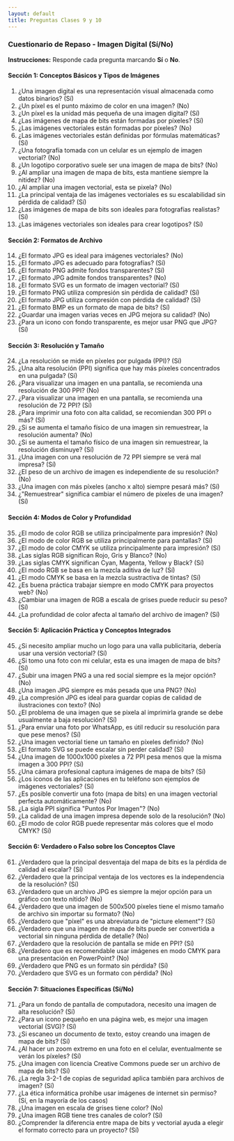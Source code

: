 ```yaml
---
layout: default
title: Preguntas Clases 9 y 10
---
```


### Cuestionario de Repaso - Imagen Digital (Sí/No)

**Instrucciones:** Responde cada pregunta marcando **Sí** o **No**.

#### **Sección 1: Conceptos Básicos y Tipos de Imágenes**

1.  ¿Una imagen digital es una representación visual almacenada como datos binarios? (Sí)
2.  ¿Un píxel es el punto máximo de color en una imagen? (No)
3.  ¿Un píxel es la unidad más pequeña de una imagen digital? (Sí)
4.  ¿Las imágenes de mapa de bits están formadas por píxeles? (Sí)
5.  ¿Las imágenes vectoriales están formadas por píxeles? (No)
6.  ¿Las imágenes vectoriales están definidas por fórmulas matemáticas? (Sí)
7.  ¿Una fotografía tomada con un celular es un ejemplo de imagen vectorial? (No)
8.  ¿Un logotipo corporativo suele ser una imagen de mapa de bits? (No)
9.  ¿Al ampliar una imagen de mapa de bits, esta mantiene siempre la nitidez? (No)
10. ¿Al ampliar una imagen vectorial, esta se pixela? (No)
11. ¿La principal ventaja de las imágenes vectoriales es su escalabilidad sin pérdida de calidad? (Sí)
12. ¿Las imágenes de mapa de bits son ideales para fotografías realistas? (Sí)
13. ¿Las imágenes vectoriales son ideales para crear logotipos? (Sí)

#### **Sección 2: Formatos de Archivo**

14. ¿El formato JPG es ideal para imágenes vectoriales? (No)
15. ¿El formato JPG es adecuado para fotografías? (Sí)
16. ¿El formato PNG admite fondos transparentes? (Sí)
17. ¿El formato JPG admite fondos transparentes? (No)
18. ¿El formato SVG es un formato de imagen vectorial? (Sí)
19. ¿El formato PNG utiliza compresión sin pérdida de calidad? (Sí)
20. ¿El formato JPG utiliza compresión con pérdida de calidad? (Sí)
21. ¿El formato BMP es un formato de mapa de bits? (Sí)
22. ¿Guardar una imagen varias veces en JPG mejora su calidad? (No)
23. ¿Para un icono con fondo transparente, es mejor usar PNG que JPG? (Sí)

#### **Sección 3: Resolución y Tamaño**

24. ¿La resolución se mide en píxeles por pulgada (PPI)? (Sí)
25. ¿Una alta resolución (PPI) significa que hay más píxeles concentrados en una pulgada? (Sí)
26. ¿Para visualizar una imagen en una pantalla, se recomienda una resolución de 300 PPI? (No)
27. ¿Para visualizar una imagen en una pantalla, se recomienda una resolución de 72 PPI? (Sí)
28. ¿Para imprimir una foto con alta calidad, se recomiendan 300 PPI o más? (Sí)
29. ¿Si se aumenta el tamaño físico de una imagen sin remuestrear, la resolución aumenta? (No)
30. ¿Si se aumenta el tamaño físico de una imagen sin remuestrear, la resolución disminuye? (Sí)
31. ¿Una imagen con una resolución de 72 PPI siempre se verá mal impresa? (Sí)
32. ¿El peso de un archivo de imagen es independiente de su resolución? (No)
33. ¿Una imagen con más píxeles (ancho x alto) siempre pesará más? (Sí)
34. ¿"Remuestrear" significa cambiar el número de píxeles de una imagen? (Sí)

#### **Sección 4: Modos de Color y Profundidad**

35. ¿El modo de color RGB se utiliza principalmente para impresión? (No)
36. ¿El modo de color RGB se utiliza principalmente para pantallas? (Sí)
37. ¿El modo de color CMYK se utiliza principalmente para impresión? (Sí)
38. ¿Las siglas RGB significan Rojo, Gris y Blanco? (No)
39. ¿Las siglas CMYK significan Cyan, Magenta, Yellow y Black? (Sí)
40. ¿El modo RGB se basa en la mezcla aditiva de luz? (Sí)
41. ¿El modo CMYK se basa en la mezcla sustractiva de tintas? (Sí)
42. ¿Es buena práctica trabajar siempre en modo CMYK para proyectos web? (No)
43. ¿Cambiar una imagen de RGB a escala de grises puede reducir su peso? (Sí)
44. ¿La profundidad de color afecta al tamaño del archivo de imagen? (Sí)

#### **Sección 5: Aplicación Práctica y Conceptos Integrados**

45. ¿Si necesito ampliar mucho un logo para una valla publicitaria, debería usar una versión vectorial? (Sí)
46. ¿Si tomo una foto con mi celular, esta es una imagen de mapa de bits? (Sí)
47. ¿Subir una imagen PNG a una red social siempre es la mejor opción? (No)
48. ¿Una imagen JPG siempre es más pesada que una PNG? (No)
49. ¿La compresión JPG es ideal para guardar copias de calidad de ilustraciones con texto? (No)
50. ¿El problema de una imagen que se pixela al imprimirla grande se debe usualmente a baja resolución? (Sí)
51. ¿Para enviar una foto por WhatsApp, es útil reducir su resolución para que pese menos? (Sí)
52. ¿Una imagen vectorial tiene un tamaño en píxeles definido? (No)
53. ¿El formato SVG se puede escalar sin perder calidad? (Sí)
54. ¿Una imagen de 1000x1000 píxeles a 72 PPI pesa menos que la misma imagen a 300 PPI? (Sí)
55. ¿Una cámara profesional captura imágenes de mapa de bits? (Sí)
56. ¿Los iconos de las aplicaciones en tu teléfono son ejemplos de imágenes vectoriales? (Sí)
57. ¿Es posible convertir una foto (mapa de bits) en una imagen vectorial perfecta automáticamente? (No)
58. ¿La sigla PPI significa "Puntos Por Imagen"? (No)
59. ¿La calidad de una imagen impresa depende solo de la resolución? (No)
60. ¿El modo de color RGB puede representar más colores que el modo CMYK? (Sí)

#### **Sección 6: Verdadero o Falso sobre los Conceptos Clave**

61. ¿Verdadero que la principal desventaja del mapa de bits es la pérdida de calidad al escalar? (Sí)
62. ¿Verdadero que la principal ventaja de los vectores es la independencia de la resolución? (Sí)
63. ¿Verdadero que un archivo JPG es siempre la mejor opción para un gráfico con texto nítido? (No)
64. ¿Verdadero que una imagen de 500x500 píxeles tiene el mismo tamaño de archivo sin importar su formato? (No)
65. ¿Verdadero que "píxel" es una abreviatura de "picture element"? (Sí)
66. ¿Verdadero que una imagen de mapa de bits puede ser convertida a vectorial sin ninguna pérdida de detalle? (No)
67. ¿Verdadero que la resolución de pantalla se mide en PPI? (Sí)
68. ¿Verdadero que es recomendable usar imágenes en modo CMYK para una presentación en PowerPoint? (No)
69. ¿Verdadero que PNG es un formato sin pérdida? (Sí)
70. ¿Verdadero que SVG es un formato con pérdida? (No)

#### **Sección 7: Situaciones Específicas (Sí/No)**

71. ¿Para un fondo de pantalla de computadora, necesito una imagen de alta resolución? (Sí)
72. ¿Para un icono pequeño en una página web, es mejor una imagen vectorial (SVG)? (Sí)
73. ¿Si escaneo un documento de texto, estoy creando una imagen de mapa de bits? (Sí)
74. ¿Al hacer un zoom extremo en una foto en el celular, eventualmente se verán los píxeles? (Sí)
75. ¿Una imagen con licencia Creative Commons puede ser un archivo de mapa de bits? (Sí)
76. ¿La regla 3-2-1 de copias de seguridad aplica también para archivos de imagen? (Sí)
77. ¿La ética informática prohíbe usar imágenes de internet sin permiso? (Sí, en la mayoría de los casos)
78. ¿Una imagen en escala de grises tiene color? (No)
79. ¿Una imagen RGB tiene tres canales de color? (Sí)
80. ¿Comprender la diferencia entre mapa de bits y vectorial ayuda a elegir el formato correcto para un proyecto? (Sí)